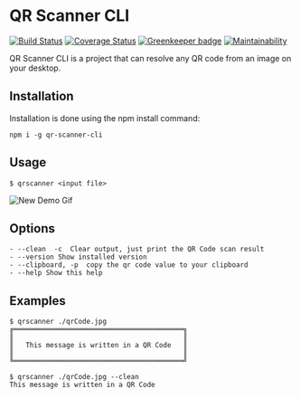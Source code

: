# QR Scanner CLI

[![Build Status](https://travis-ci.org/victorperin/qr-scanner-cli.svg?branch=master)](https://travis-ci.org/victorperin/qr-scanner-cli)
[![Coverage Status](https://coveralls.io/repos/github/victorperin/qr-scanner-cli/badge.svg?branch=master)](https://coveralls.io/github/victorperin/qr-scanner-cli?branch=master)
[![Greenkeeper badge](https://badges.greenkeeper.io/victorperin/qr-scanner-cli.svg)](https://greenkeeper.io/)
[![Maintainability](https://api.codeclimate.com/v1/badges/db529f4bc96d3bc44341/maintainability)](https://codeclimate.com/github/victorperin/qr-scanner-cli/maintainability)

QR Scanner CLI is a project that can resolve any QR code from an image on your desktop.

## Installation

Installation is done using the npm install command:

```
npm i -g qr-scanner-cli
```

## Usage

```
$ qrscanner <input file>
```

![New Demo Gif](./demo.gif)

## Options

```
- --clean  -c  Clear output, just print the QR Code scan result
- --version Show installed version
- --clipboard, -p  copy the qr code value to your clipboard
- --help Show this help
```

## Examples

```
$ qrscanner ./qrCode.jpg
╔══════════════════════════════════════════╗
║                                          ║
║   This message is written in a QR Code   ║
║                                          ║
╚══════════════════════════════════════════╝

$ qrscanner ./qrCode.jpg --clean
This message is written in a QR Code
```
